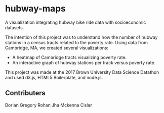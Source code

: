 # hubway-maps
A visualization integrating hubway bike ride data with socioeconomic datasets.

The intention of this project was to understand how the number of hubway stations in a census tracts related to the poverty rate. 
Using data from Cambridge, MA, we created several visualizations: 
- A heatmap of Cambridge tracts visualizing poverty rate.
- An interactive graph of hubway stations per track versus poverty rate.

This project was made at the 2017 Brown University Data Science Datathon and used d3.js, HTML5 Boilerplate, and node.js.

## Contributers
Dorian Gregory
Rohan Jha
Mckenna Cisler
